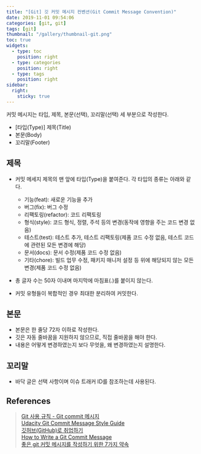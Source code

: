 ```yaml
---
title: "[Git] 깃 커밋 메시지 컨벤션(Git Commit Message Convention)"
date: 2019-11-01 09:54:06
categories: [git, git]
tags: [git]
thumbnail: "/gallery/thumbnail-git.png"
toc: true
widgets:
  - type: toc
    position: right
  - type: categories
    position: right
  - type: tags
    position: right
sidebar:
  right:
    sticky: true
---
```


커밋 메시지는 타입, 제목, 본문(선택), 꼬리말(선택) 세 부분으로 작성한다.

* [타입(Type)] 제목(Title)
* 본문(Body)
* 꼬리말(Footer)

<!-- more -->

## 제목

* 커밋 메세지 제목의 맨 앞에 타입(Type)을 붙여준다. 각 타입의 종류는 아래와 같다.
    * 기능(feat): 새로운 기능을 추가
    * 버그(fix): 버그 수정
    * 리팩토링(refactor): 코드 리팩토링
    * 형식(style): 코드 형식, 정렬, 주석 등의 변경(동작에 영향을 주는 코드 변경 없음)
    * 테스트(test): 테스트 추가, 테스트 리팩토링(제품 코드 수정 없음, 테스트 코드에 관련된 모든 변경에 해당)
    * 문서(docs): 문서 수정(제품 코드 수정 없음)
    * 기타(chore): 빌드 업무 수정, 패키지 매니저 설정 등 위에 해당되지 않는 모든 변경(제품 코드 수정 없음)

* 총 글자 수는 50자 이내며 마지막에 마침표(.)를 붙이지 않는다.
* 커밋 유형들이 복합적인 경우 최대한 분리하여 커밋한다.

## 본문

* 본문은 한 줄당 72자 이하로 작성한다.
* 깃은 자동 줄바꿈을 지원하지 않으므로, 직접 줄바꿈을 해야 한다.
* 내용은 어떻게 변경하였는지 보다 무엇을, 왜 변경하였는지 설명한다.

## 꼬리말

* 바닥 글은 선택 사항이며 이슈 트래커 ID를 참조하는데 사용된다.

## References
> [Git 사용 규칙 - Git commit 메시지](https://tttsss77.tistory.com/58)  
> [Udacity Git Commit Message Style Guide](https://udacity.github.io/git-styleguide)  
> [깃허브(GitHub)로 취업하기](https://sujinlee.me/professional-github)  
> [How to Write a Git Commit Message](https://chris.beams.io/posts/git-commit)  
> [좋은 git 커밋 메시지를 작성하기 위한 7가지 약속](https://meetup.toast.com/posts/106)  
